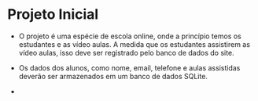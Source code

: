 # Projeto Inicial

- O projeto é uma espécie de escola online, onde a princípio temos os estudantes e as vídeo aulas. A medida que os estudantes assistirem as vídeo aulas, isso deve ser registrado pelo banco de dados do site. 

- Os dados dos alunos, como nome, email, telefone e aulas assistidas deverão ser armazenados em um banco de dados SQLite.

- 

